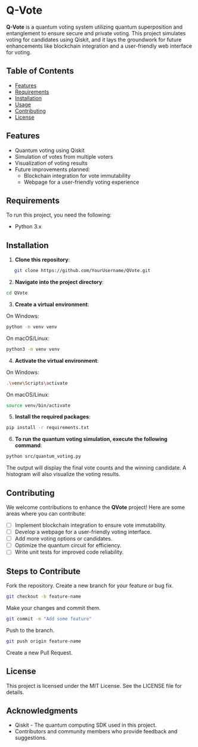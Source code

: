 # Q-Vote

**Q-Vote** is a quantum voting system utilizing quantum superposition and entanglement to ensure secure and private voting. This project simulates voting for candidates using Qiskit, and it lays the groundwork for future enhancements like blockchain integration and a user-friendly web interface for voting.

## Table of Contents

- [Features](#features)
- [Requirements](#requirements)
- [Installation](#installation)
- [Usage](#usage)
- [Contributing](#contributing)
- [License](#license)

## Features

- Quantum voting using Qiskit
- Simulation of votes from multiple voters
- Visualization of voting results
- Future improvements planned:
  - Blockchain integration for vote immutability
  - Webpage for a user-friendly voting experience

## Requirements

To run this project, you need the following:

- Python 3.x

## Installation

1. **Clone this repository**:

```bash
   git clone https://github.com/YourUsername/QVote.git
```

2. **Navigate into the project directory**:

```bash
cd QVote
```
3. **Create a virtual environment**:

On Windows:

```bash
python -m venv venv
```
On macOS/Linux:

```bash
python3 -m venv venv
```
4. **Activate the virtual environment**:

On Windows:

```bash
.\venv\Scripts\activate
```
On macOS/Linux:

```bash
source venv/bin/activate
```
5. **Install the required packages**:

```bash
pip install -r requirements.txt
```
6. **To run the quantum voting simulation, execute the following command**:

```bash
python src/quantum_voting.py
```
The output will display the final vote counts and the winning candidate. A histogram will also visualize the voting results.

## Contributing

We welcome contributions to enhance the **QVote** project! Here are some areas where you can contribute:

- [ ] Implement blockchain integration to ensure vote immutability.
- [ ] Develop a webpage for a user-friendly voting interface.
- [ ] Add more voting options or candidates.
- [ ] Optimize the quantum circuit for efficiency.
- [ ] Write unit tests for improved code reliability.

## Steps to Contribute
Fork the repository.
Create a new branch for your feature or bug fix.
```bash
git checkout -b feature-name
```
Make your changes and commit them.
```bash
git commit -m "Add some feature"
```
Push to the branch.
```bash
git push origin feature-name
```
Create a new Pull Request.

## License
This project is licensed under the MIT License. See the LICENSE file for details.

## Acknowledgments
- Qiskit - The quantum computing SDK used in this project.
- Contributors and community members who provide feedback and suggestions.